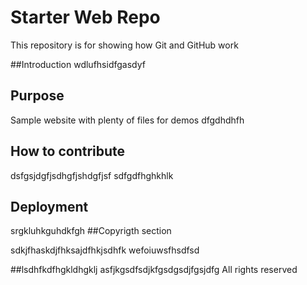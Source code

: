 # Starter Web Repo

This repository is for showing how Git and GitHub work


##Introduction
wdlufhsidfgasdyf

## Purpose

Sample website with plenty of files for demos
dfgdhdhfh

## How to contribute
dsfgsjdgfjsdhgfjshdgfjsf
sdfgdfhghkhlk

## Deployment
srgkluhkguhdkfgh
##Copyrigth section

sdkjfhaskdjfhksajdfhkjsdhfk
wefoiuwsfhsdfsd

##lsdhfkdfhgkldhgklj
asfjkgsdfsdjkfgsdgsdjfgsjdfg
All rights reserved
